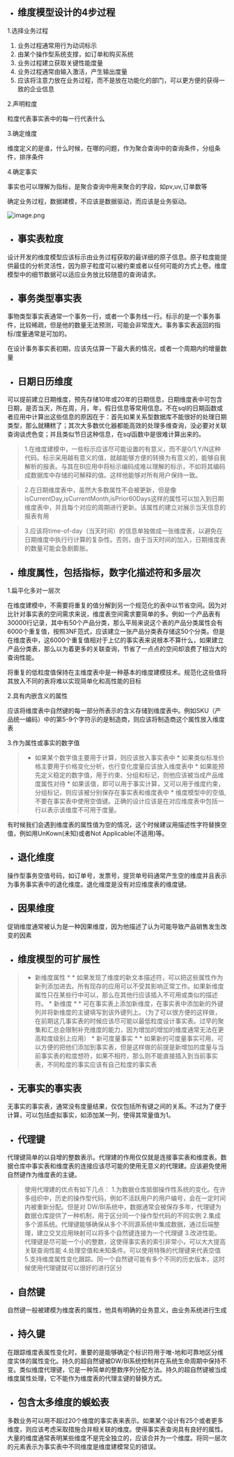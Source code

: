   


* ## 维度模型设计的4步过程

1.选择业务过程

  1. 业务过程通常用行为动词标示
  2. 由某个操作型系统支撑，如订单和购买系统
  3. 业务过程建立获取关键性能度量
  4. 业务过程通常由输入激活，产生输出度量
  5. 应该将注意力放在业务过程，而不是放在功能化的部门，可以更方便的获得一致的企业信息

2.声明粒度

粒度代表事实表中的每一行代表什么

3.确定维度

维度定义的是谁，什么时候，在哪的问题，作为聚合查询中的查询条件，分组条件，排序条件

4.确定事实

事实也可以理解为指标，是聚合查询中用来聚合的字段，如pv,uv,订单数等

  


确定业务过程，数据建模，不应该是数据驱动，而应该是业务驱动。

![image.png](https://upload-images.jianshu.io/upload_images/7220971-8d68fc7a4906022e.png?imageMogr2/auto-orient/strip%7CimageView2/2/w/1240)

  

* ## 事实表粒度

设计开发的维度模型应该标示由业务过程获取的最详细的原子信息。原子粒度能提供最佳的分析灵活性，因为原子粒度可以被约束或者以任何可能的方式上卷。维度模型中的细节数据可以适应业务放比较随意的查询请求。

* ## 事务类型事实表

事物类型事实表通常一个事务一行，或者一个事务线一行。标示的是一个事务事件，比较稀疏，但是他的数量无法预测，可能会非常庞大。事务事实表返回的指标/度量通常是可加的。

在设计事务事实表初期，应该先估算一下最大表的情况，或者一个周期内的增量数量

* ## 日期日历维度

可以提前建立日期维度，预先存储10年或20年的日期信息，日期维度表中可包含日期，是否当天，所在周，月，年，假日信息等常用信息。不在sql的日期函数或者应用中计算出这些信息的原因在于：首先如果关系型数据库不能很好的处理日期类型，那么就糟糕了；其次大多数优化器都能高效的处理多维查询，没必要对关联查询谈虎色变；并且类似节日这种信息，在sql函数中是很难计算出来的。

>1.在维度建模中，一些标示应该尽可能设置的有意义，而不是0/1,Y/N这种代码。标示采用越有意义的值，就越能够方便的转换为有意义的，能够自我解析的报表。与其在BI应用中将标示编码成难以理解的标示，不如将其编码成数据库中存储的可解释的值。这样他能够对所有用户保持一致。

> 2.在日期维度表中，虽然大多数属性不会被更新，但是像isCurrentDay,isCurrentMonth,isPrior60Days这样的属性可以加入到日期维度表中，并且每个对应的周期进行更新。该属性的建立对展示当天信息的报表有用

>3.应该将time-of-day（当天时间）的信息单独做成一张维度表，以避免在日期维度中执行行计算的复杂性。否则，由于当天时间的加入，日期维度表的数量可能会急剧膨胀。

* ## 维度属性，包括指标，数字化描述符和多层次
1.扁平化多对一层次
  
  在维度建模中，不需要将重复的值分解到另一个规范化的表中以节省空间。因为对比针对事实表的空间需求来说，维度表空间需求要简单的多。例如一个产品表有30000行记录，其中有50个产品分类，那么平局来说这个表的产品分类属性会有6000个重复值，按照3NF范式，应该建立一张产品分类表存储这50个分类。但是在维度表中，这6000个重复值相对于上亿的事实表来说根本不算什么，如果建立产品分类表，那么以为着更多的关联查询，节省了一点点的空间却浪费了相当大的查询性能。

  将重复的低粒度值保持在主维度表中是一种基本的维度建模技术。规范化这些值将其放入不同的表将难以实现简单化和高性能的目标

  2.具有内嵌含义的属性

  应该将维度表中自然键的每一部分所表示的含义存储到维度表中。例如SKU（产品统一编码）中的第5-9个字符示的是制造商，则应该将制造商这个属性放入维度表

  3.作为属性或事实的数字值

   > * 如果某个数字值主要用于计算，则应该放入事实表中
    * 如果类似标准价格主要用于价格变化分析，也行变化度量应该放入维度表中
    * 如果能预先定义稳定的数字值，用于约束、分组和标记，则他应该被当成产品维度属性对待
    * 如果该值，即可以用于事实计算，又可以用于维度约束，分组标记，则应该被分别保存在事实表和维度表中
    * 维度模型中的空值,不要在事实表中使用空值键。正确的设计应该是在对应维度表中包括一行以表示该维度不可用于度量。

  有时候我们会遇到维度表的属性值为空的情况，这个时候建议用描述性字符替换空值，例如用UnKown\(未知\)或者Not Applicable\(不适用\)等。

* ## 退化维度
操作型事务空值号码，如订单号，发票号，提货单号码通常产生空的维度并且表示为事务事实表中的退化维度。退化维度是没有对应维度表的维度键。

* ## 因果维度
促销维度通常被认为是一种因果维度，因为他描述了认为可能导致产品销售发生改变的因素

* ## 维度模型的可扩展性

>   * 新维度属性
    * * 如果发现了维度的新文本描述符，可以把这些属性作为新列添加进去。所有现存的应用可以不受其影响正常工作。如果新维度属性只在某些行中可以，那么在其他行应该插入不可用或类似的描述符。
    * 新维度
    * * 可在事实表上添加新维度，在事实表中添加新的外键列并将新维度的主键填写到该外键列上。（为了可以很方便的这样做，在前期这几事实表的时候应该尽可能以最低粒度设计事实表。过早的聚集和汇总会限制补充维度的能力，因为增加的增加的维度通常无法在更高粒度级别上应用）
    * 新可度量事实
    * * 如果新的可度量事实可用，可以方便的把他们添加到事实表，但是这样做的前提是新增加的度量与当前事实表的粒度想符，如果不相符，那么则不能直接插入到当前事实表，不同粒度的事实应该有自己粒度的事实表

  


* ## 无事实的事实表

无事实的事实表，通常没有度量结果，仅仅包括所有键之间的关系。不过为了便于计算，可以包括虚拟事实，如添加某一列，使得其常量值为1。

* ## 代理键
代理键简单的以自增的整数表示。代理建的作用仅仅就是连接事实表和维度表。数据仓库中事实表和维度表的连接应该尽可能的使用无意义的代理建。应该避免使用自然键作为维度表的主键。
> 使用代理建的优点有如下几点：
> 1.为数据仓库抵御操作性系统的变化。在许多组织中，历史的操作型代码，例如不活跃用户的用户编号，会在一定时间内被重新分配。但是对 DW/BI系统中，数据通常会被保存多年，代理键为数据仓库提供了一种机制，用于区分同一个操作型代码的不同实例
> 2.集成多个源系统。代理键能够确保从多个不同源系统中集成数据，通过后端整理，建立交叉应用映射可以将多个自然键连接为一个代理键
> 3.改进性能。代理键是尽可能一个小的整数，这使得事实表的索引非常小，可以大大提高关联查询性能
> 4.处理空值和未知条件。可以使用特殊的代理键来代表空值
> 5.支持维度属性变化跟踪。同一个自然键可能有多个不同的历史版本，这时候使用代理键就可以很好的进行区分

* ## 自然键
自然键一般被建模为维度表的属性，他具有明确的业务意义，由业务系统进行生成

* ## 持久键
在跟踪维度表属性变化时，重要的是能够确定个标识符用于唯-地和可靠地区分维度实体的属性变化。持久的超自然键被DW/BI系统控制并在系统生命周期中保持不变。类似维度代理键，它是一种简单的整数序列分配方法。持久的超自然键被当成维度属性处理，它不能作为维度表的代理主键的替换方式。

  


* ## 包含太多维度的蜈蚣表
多数业务可以用不超过20个维度的事实表来表示。如果某个设计有25个或者更多维度，则应该考虑采取措施合并相关联的维度。使得事实表查询具有良好的属性。
大量的维度通常表明某些维度不是完全独立的，应该合并为一个维度。将同一层次的元素表示为事实表中不同维度是维度建模常见的错误。
  


  


  


